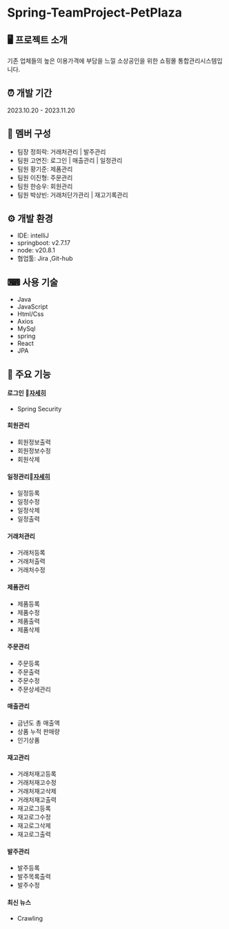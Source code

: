 # Spring-TeamProject-PetPlaza
## 🖥 프로젝트 소개
기존 업체들의 높은 이용가격에 부담을 느낄 소상공인을 위한 쇼핑몰 통합관리시스템입니다.



## ⏰ 개발 기간
2023.10.20 - 2023.11.20

## 👫 멤버 구성
- 팀장 정희락: 거래처관리 | 발주관리
- 팀원 고연진: 로그인 | 매출관리 | 일정관리
- 팀원 황기준: 제품관리
- 팀원 이진형: 주문관리
- 팀원 한승우: 회원관리
- 팀원 박상빈: 거래처단가관리 | 재고기록관리

## ⚙ 개발 환경
- IDE: intelliJ 
- springboot: v2.7.17
- node: v20.8.1
- 협업툴: Jira ,Git-hub

## ⌨ 사용 기술
- Java
- JavaScript
- Html/Css
- Axios
- MySql
- spring
- React
- JPA

## 🔎 주요 기능

#### 로그인 🔗[자세히](https://github.com/g0yj/PetPlaza/wiki/%EC%A3%BC%EC%9A%94-%EA%B8%B0%EB%8A%A5-%EC%86%8C%EA%B0%9C%E2%80%90-%EB%A1%9C%EA%B7%B8%EC%9D%B8)
- Spring Security 

#### 회원관리
- 회원정보출력
- 회원정보수정
- 회원삭제


#### 일정관리🔗[자세히](https://github.com/g0yj/PetPlaza/wiki/%EC%A3%BC%EC%9A%94-%EA%B8%B0%EB%8A%A5-%EC%86%8C%EA%B0%9C%E2%80%90--%EC%9D%BC%EC%A0%95%EA%B4%80%EB%A6%AC)
- 일정등록
- 일정수정
- 일정삭제
- 일정출력


#### 거래처관리
- 거래처등록
- 거래처출력
- 거래처수정


#### 제품관리
- 제품등록
- 제품수정
- 제품출력
- 제품삭제
  

  
#### 주문관리
- 주문등록
- 주문출력
- 주문수정
- 주문상세관리

#### 매출관리
- 금년도 총 매출액
- 상품 누적 판매량
- 인기상품

#### 재고관리
- 거래처재고등록
- 거래처재고수정
- 거래처재고삭제
- 거래처재고출력
- 재고로그등록
- 재고로그수정
- 재고로그삭제
- 재고로그출력

#### 발주관리
- 발주등록
- 발주목록출력
- 발주수정


#### 최신 뉴스
- Crawling

